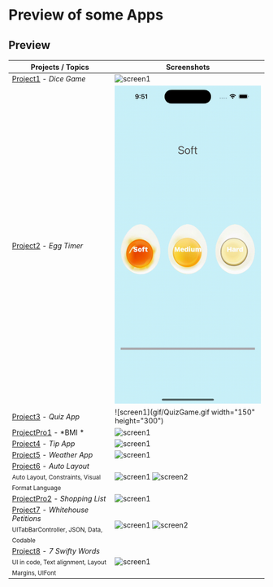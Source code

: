 # Preview of some Apps

## Preview

Projects / Topics                                                                                                                                                            | Screenshots
---                                                                                                                                                                          |---
[Project1](Dicee) - *Dice Game*                                      <br/><sub>                            </sub> | ![screen1](<img src="https://github.com/chingizagha/iOS_UIKit/blob/main/gif/BMI.gif" width="48">)  |
[Project2](EggTimer) - *Egg Timer*                                        <br/><sub>                                             </sub> | ![screen1](gif/eggTimer.gif) |
[Project3](Quizzler) - *Quiz App*                  <br/><sub>                                  </sub> | ![screen1](gif/QuizGame.gif width="150" height="300") |
[ProjectPro1](BMI-Calculator) - *BMI *                                 <br/><sub>                                                                         </sub> |  ![screen1](gif/BMI.gif) |
[Project4](Tipsy) - *Tip App*                                        <br/><sub>                   </sub> | ![screen1](gif/TipApp.gif) |
[Project5](Clima(WeatherApp)) - *Weather App*                                      <br/><sub>                   </sub> | ![screen1](gif/WeatherApp.gif) |
[Project6](Project6) - *Auto Layout*                                     <br/><sub> Auto Layout, Constraints, Visual Format Language                        </sub> | ![screen1](screenshots/project6SS1.png) ![screen2](screenshots/project6SS2.png) |
[ProjectPro2](ProjectPro2) - *Shopping List*                                 <br/><sub>                                                                         </sub> | ![screen1](screenshots/projectPro2SS1.png) |
[Project7](Project7) - *Whitehouse Petitions*                                        <br/><sub> UITabBarController, JSON, Data, Codable                                 </sub> | ![screen1](screenshots/project7SS1.png) ![screen2](screenshots/project7SS2.png) |
[Project8](Project8) - *7 Swifty Words*                                        <br/><sub> UI in code, Text alignment, Layout Margins, UIFont                      </sub> | ![screen1](screenshots/project8SS1.png) |

